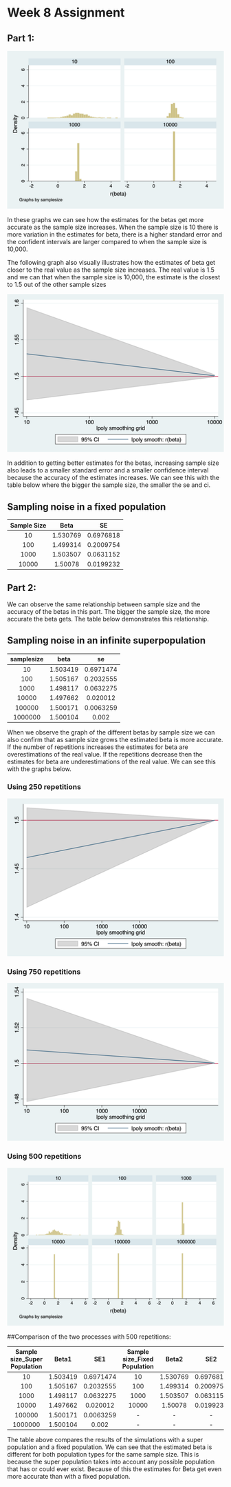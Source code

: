 
# Week 8 Assignment 

## Part 1: 


![Graph of Betas by Samplesize](img/betasgraph.png)


In these graphs we can see how the estimates for the betas get more accurate as the sample size increases. When the sample size is 10 there is more variation in the estimates for beta, there is a higher standard error and the confident intervals are larger compared to when the sample size is 10,000. 

The following graph also visually illustrates how the estimates of beta get closer to the real value as the sample size increases. The real value is 1.5 and we can that when the sample size is 10,000, the estimate is the closest to 1.5 out of the other sample sizes 

![Graph of Betas against real Value](img/betas_by_samplesize.png)

In addition to getting better estimates for the betas, increasing sample size also leads to a smaller standard error and a smaller confidence interval because the accuracy of the estimates increases. We can see this with the table below where the bigger the sample size, the smaller the se and ci. 


## Sampling noise in a fixed population

| Sample Size |   Beta   |    SE     |
|:-----------:|:-------:|:--------:|
|      10     | 1.530769| 0.6976818|
|     100     | 1.499314| 0.2009754|
|    1000     | 1.503507| 0.0631152|
|   10000     |  1.50078| 0.0199232|



## Part 2: 


We can observe the same relationship between sample size and the accuracy of the betas in this part. The bigger the sample size, the more accurate the beta gets. The table below demonstrates this relationship. 
## Sampling noise in an infinite superpopulation

|   samplesize   |    beta    |     se     |
|:--------------:|:---------:|:----------:|
|       10       |  1.503419 |  0.6971474 |
|      100       |  1.505167 |  0.2032555 |
|      1000      |  1.498117 |  0.0632275 |
|     10000      |  1.497662 |   0.020012 |
|     100000     |  1.500171 | 0.0063259  |
|    1000000     |  1.500104 |    0.002   |

When we observe the graph of the different betas by sample size we can also confirm that as sample size grows the estimated beta is more accurate. If the number of repetitions increases the estimates for beta are overestimations of the real value. If the repetitions decrease then the estimates for beta are underestimations of the real value. We can see this with the graphs below. 


### Using 250 repetitions

![Graph of Betas with 250 repetitions](img/250.png)

### Using 750 repetitions

![Graph of Betas with 750 repetitions](img/750.png)

### Using 500 repetitions

![Graph of Betas2 by Samplesize](img/betasgraph2.png)


##Comparison of the two processes with 500 repetitions: 

| Sample size_Super Population |   Beta1   |    SE1     | Sample size_Fixed Population |   Beta2   |    SE2     |
|:----------------------------:|:---------:|:----------:|:---------------------------:|:---------:|:----------:|
|              10              |  1.503419 |  0.6971474 |               10            | 1.530769  | 0.6976818  |
|             100              |  1.505167 |  0.2032555 |               100           | 1.499314  | 0.2009754  |
|             1000             |  1.498117 |  0.0632275 |               1000          | 1.503507  | 0.0631152  |
|            10000             |  1.497662 |  0.020012  |              10000          | 1.50078   | 0.0199232  |
|            100000            |  1.500171 | 0.0063259  |               -             |    -      |     -      |
|           1000000            |  1.500104 |     0.002  |               -             |    -      |     -      |


The table above compares the results of the simulations with a super population and a fixed population. We can see that the estimated beta is different for both population types for the same sample size. This is because the super population takes into account any possible population that has or could ever exist. Because of this the estimates for Beta get even more accurate than with a fixed population.  

 

